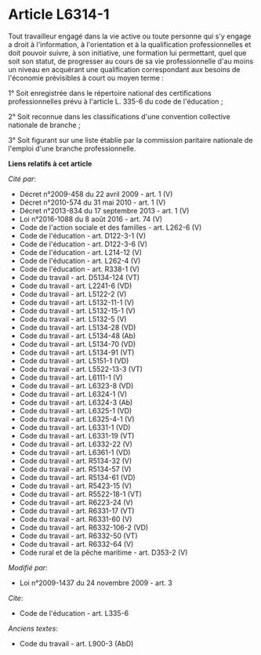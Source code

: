 # Article L6314-1

Tout travailleur engagé dans la vie active ou toute personne qui s'y engage a droit à l'information, à l'orientation et à la
qualification professionnelles et doit pouvoir suivre, à son initiative, une formation lui permettant, quel que soit son
statut, de progresser au cours de sa vie professionnelle d'au moins un niveau en acquérant une qualification correspondant
aux besoins de l'économie prévisibles à court ou moyen terme : 

1° Soit enregistrée dans le répertoire national des certifications professionnelles prévu à l'article L. 335-6 du code de
l'éducation ; 

2° Soit reconnue dans les classifications d'une convention collective nationale de branche ; 

3° Soit figurant sur une liste établie par la commission paritaire nationale de l'emploi d'une branche professionnelle.

**Liens relatifs à cet article**

_Cité par_:

  - Décret n°2009-458 du 22 avril 2009 - art. 1 (V)
  - Décret n°2010-574 du 31 mai 2010 - art. 1 (V)
  - Décret n°2013-834 du 17 septembre 2013 - art. 1 (V)
  - Loi n°2016-1088 du 8 août 2016 - art. 74 (V)
  - Code de l'action sociale et des familles - art. L262-6 (V)
  - Code de l'éducation - art. D122-3-1 (V)
  - Code de l'éducation - art. D122-3-6 (V)
  - Code de l'éducation - art. L214-12 (V)
  - Code de l'éducation - art. L262-4 (V)
  - Code de l'éducation - art. R338-1 (V)
  - Code du travail - art. D5134-124 (VT)
  - Code du travail - art. L2241-6 (VD)
  - Code du travail - art. L5122-2 (V)
  - Code du travail - art. L5132-11-1 (V)
  - Code du travail - art. L5132-15-1 (V)
  - Code du travail - art. L5132-5 (V)
  - Code du travail - art. L5134-28 (VD)
  - Code du travail - art. L5134-48 (Ab)
  - Code du travail - art. L5134-70 (VD)
  - Code du travail - art. L5134-91 (VT)
  - Code du travail - art. L5151-1 (VD)
  - Code du travail - art. L5522-13-3 (VT)
  - Code du travail - art. L6111-1 (V)
  - Code du travail - art. L6323-8 (VD)
  - Code du travail - art. L6324-1 (V)
  - Code du travail - art. L6324-3 (Ab)
  - Code du travail - art. L6325-1 (VD)
  - Code du travail - art. L6325-4-1 (V)
  - Code du travail - art. L6331-1 (VD)
  - Code du travail - art. L6331-19 (VT)
  - Code du travail - art. L6332-22 (V)
  - Code du travail - art. L6361-1 (VD)
  - Code du travail - art. R5134-32 (V)
  - Code du travail - art. R5134-57 (V)
  - Code du travail - art. R5134-61 (VD)
  - Code du travail - art. R5423-15 (V)
  - Code du travail - art. R5522-18-1 (VT)
  - Code du travail - art. R6223-24 (V)
  - Code du travail - art. R6331-17 (VT)
  - Code du travail - art. R6331-60 (V)
  - Code du travail - art. R6332-106-2 (VD)
  - Code du travail - art. R6332-50 (VT)
  - Code du travail - art. R6332-64 (V)
  - Code rural et de la pêche maritime - art. D353-2 (V)

_Modifié par_:

  - Loi n°2009-1437 du 24 novembre 2009 - art. 3

_Cite_:

  - Code de l'éducation - art. L335-6

_Anciens textes_:

  - Code du travail - art. L900-3 (AbD)
